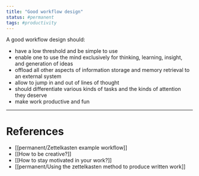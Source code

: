```yaml
---
title: "Good workflow design"
status: #permanent
tags: #productivity 
---
```


A good workflow design should:
- have a low threshold and be simple to use
- enable one to use the mind exclusively for thinking, learning, insight, and generation of ideas
- offload all other aspects of information storage and memory retrieval to an external system
- allow to jump in and out of lines of thought
- should differentiate various kinds of tasks and the kinds of attention they deserve
- make work productive and fun

---
# References

- [[permanent/Zettelkasten example workflow]]
- [[How to be creative?]]
- [[How to stay motivated in your work?]]
- [[permanent/Using the zettelkasten method to produce written work]]